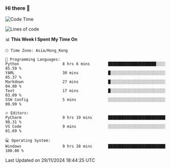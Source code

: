 ### Hi there 👋

<!--
**RoiexLee/RoiexLee** is a ✨ _special_ ✨ repository because its `README.md` (this file) appears on your GitHub profile.

Here are some ideas to get you started:

- 🔭 I’m currently working on ...
- 🌱 I’m currently learning ...
- 👯 I’m looking to collaborate on ...
- 🤔 I’m looking for help with ...
- 💬 Ask me about ...
- 📫 How to reach me: ...
- 😄 Pronouns: ...
- ⚡ Fun fact: ...
-->

<!--START_SECTION:waka-->
![Code Time](http://img.shields.io/badge/Code%20Time-762%20hrs%2010%20mins-blue)

![Lines of code](https://img.shields.io/badge/From%20Hello%20World%20I%27ve%20Written-38.4%20thousand%20lines%20of%20code-blue)

📊 **This Week I Spent My Time On** 

```text
🕑︎ Time Zone: Asia/Hong_Kong

💬 Programming Languages: 
Python                   8 hrs 6 mins        █████████████████████░░░░   85.59 % 
YAML                     30 mins             █░░░░░░░░░░░░░░░░░░░░░░░░   05.37 % 
Markdown                 27 mins             █░░░░░░░░░░░░░░░░░░░░░░░░   04.80 % 
Text                     17 mins             █░░░░░░░░░░░░░░░░░░░░░░░░   03.09 % 
SSH Config               5 mins              ░░░░░░░░░░░░░░░░░░░░░░░░░   00.99 % 

🔥 Editors: 
PyCharm                  9 hrs 19 mins       █████████████████████████   98.31 % 
VS Code                  9 mins              ░░░░░░░░░░░░░░░░░░░░░░░░░   01.69 % 

💻 Operating System: 
Windows                  9 hrs 28 mins       █████████████████████████   100.00 % 
```


 Last Updated on 29/11/2024 18:44:25 UTC
<!--END_SECTION:waka-->
